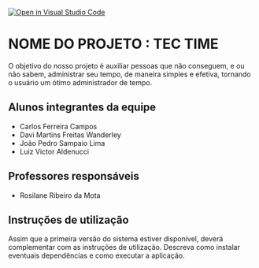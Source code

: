 [![Open in Visual Studio Code](https://classroom.github.com/assets/open-in-vscode-f059dc9a6f8d3a56e377f745f24479a46679e63a5d9fe6f495e02850cd0d8118.svg)](https://classroom.github.com/online_ide?assignment_repo_id=452386&assignment_repo_type=GroupAssignmentRepo)
# NOME DO PROJETO : TEC TIME
O objetivo do nosso projeto é auxiliar pessoas que não conseguem, e ou não sabem, administrar seu tempo, de maneira simples e efetiva, tornando o usuário um ótimo administrador de tempo.

## Alunos integrantes da equipe

* Carlos Ferreira Campos
* Davi Martins Freitas Wanderley
* João Pedro Sampaio Lima
* Luiz Victor Aldenucci

## Professores responsáveis

* Rosilane Ribeiro da Mota

## Instruções de utilização

Assim que a primeira versão do sistema estiver disponível, deverá complementar com as instruções de utilização. Descreva como instalar eventuais dependências e como executar a aplicação.
